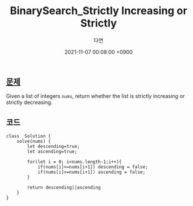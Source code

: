 ﻿---
title: BinarySearch_Strictly Increasing or Strictly
author: 다연
date: 2021-11-07 00:08:00 +0900
categories: [Algorithm, BinarySearch]
tags: [BinarySearch, easy, Array]
---
## [문제](https://binarysearch.com/problems/Strictly-Increasing-or-Strictly-Decreasing)
Given a list of integers `nums`, return whether the list is strictly increasing or strictly decreasing.
## 코드
```
class  Solution {
	solve(nums) {
		let descending=true;
		let ascending=true;

		for(let i = 0; i<nums.length-1;i++){
			if(nums[i]<=nums[i+1]) descending = false;
			if(nums[i]>=nums[i+1]) ascending = false;
		}
		
		return descending||ascending
	}
}
```

